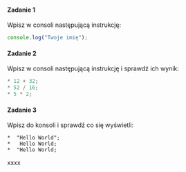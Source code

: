 #### Zadanie 1

Wpisz w consoli następującą instrukcję:

```JavaScript
console.log("Twoje imię");
```

#### Zadanie 2

Wpisz w consoli następującą instrukcję i sprawdź ich wynik:

```JavaScript
* 12 + 32;
* 52 / 16;
* 5 * 2;
```

#### Zadanie 3

Wpisz do konsoli i sprawdź co się wyświetli:

```
*  "Hello World";
*   Hello World;
*  "Hello World;
```

xxxx
